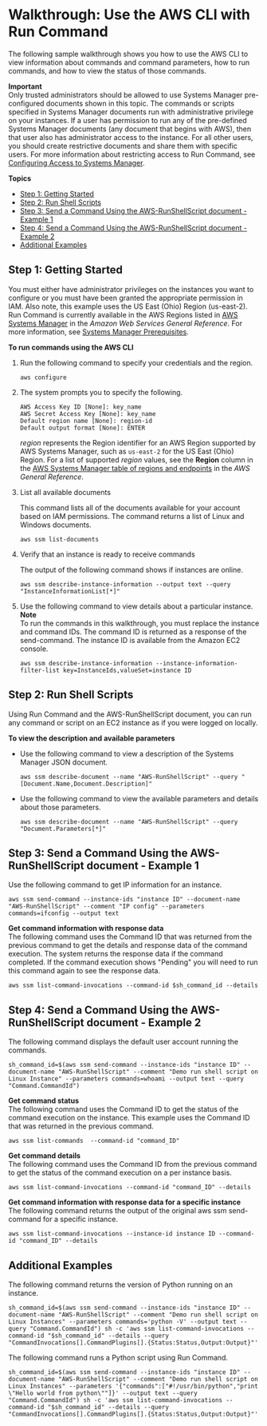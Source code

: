 # Walkthrough: Use the AWS CLI with Run Command<a name="walkthrough-cli"></a>

The following sample walkthrough shows you how to use the AWS CLI to view information about commands and command parameters, how to run commands, and how to view the status of those commands\. 

**Important**  
Only trusted administrators should be allowed to use Systems Manager pre\-configured documents shown in this topic\. The commands or scripts specified in Systems Manager documents run with administrative privilege on your instances\. If a user has permission to run any of the pre\-defined Systems Manager documents \(any document that begins with AWS\), then that user also has administrator access to the instance\. For all other users, you should create restrictive documents and share them with specific users\. For more information about restricting access to Run Command, see [Configuring Access to Systems Manager](systems-manager-access.md)\.

**Topics**
+ [Step 1: Getting Started](#walkthrough-cli-settings)
+ [Step 2: Run Shell Scripts](#walkthrough-cli-run-scripts)
+ [Step 3: Send a Command Using the AWS\-RunShellScript document \- Example 1](#walkthrough-cli-example-1)
+ [Step 4: Send a Command Using the AWS\-RunShellScript document \- Example 2](#walkthrough-cli-example-2)
+ [Additional Examples](#walkthrough-cli-examples)

## Step 1: Getting Started<a name="walkthrough-cli-settings"></a>

You must either have administrator privileges on the instances you want to configure or you must have been granted the appropriate permission in IAM\. Also note, this example uses the US East \(Ohio\) Region \(us\-east\-2\)\. Run Command is currently available in the AWS Regions listed in [AWS Systems Manager](https://docs.aws.amazon.com/general/latest/gr/rande.html#ssm_region) in the *Amazon Web Services General Reference*\. For more information, see [Systems Manager Prerequisites](systems-manager-prereqs.md)\.

**To run commands using the AWS CLI**

1. Run the following command to specify your credentials and the region\.

   ```
   aws configure
   ```

1. The system prompts you to specify the following\.

   ```
   AWS Access Key ID [None]: key_name
   AWS Secret Access Key [None]: key_name
   Default region name [None]: region-id
   Default output format [None]: ENTER
   ```

   *region* represents the Region identifier for an AWS Region supported by AWS Systems Manager, such as `us-east-2` for the US East \(Ohio\) Region\. For a list of supported *region* values, see the **Region** column in the [AWS Systems Manager table of regions and endpoints](https://docs.aws.amazon.com/general/latest/gr/rande.html#ssm_region) in the *AWS General Reference*\.

1. List all available documents

   This command lists all of the documents available for your account based on IAM permissions\. The command returns a list of Linux and Windows documents\.

   ```
   aws ssm list-documents
   ```

1. Verify that an instance is ready to receive commands

   The output of the following command shows if instances are online\.

   ```
   aws ssm describe-instance-information --output text --query "InstanceInformationList[*]"
   ```

1. Use the following command to view details about a particular instance\.
**Note**  
To run the commands in this walkthrough, you must replace the instance and command IDs\. The command ID is returned as a response of the send\-command\. The instance ID is available from the Amazon EC2 console\.

   ```
   aws ssm describe-instance-information --instance-information-filter-list key=InstanceIds,valueSet=instance ID
   ```

## Step 2: Run Shell Scripts<a name="walkthrough-cli-run-scripts"></a>

Using Run Command and the AWS\-RunShellScript document, you can run any command or script on an EC2 instance as if you were logged on locally\.

**To view the description and available parameters**
+ Use the following command to view a description of the Systems Manager JSON document\.

  ```
  aws ssm describe-document --name "AWS-RunShellScript" --query "[Document.Name,Document.Description]"
  ```
+ Use the following command to view the available parameters and details about those parameters\.

  ```
  aws ssm describe-document --name "AWS-RunShellScript" --query "Document.Parameters[*]"
  ```

## Step 3: Send a Command Using the AWS\-RunShellScript document \- Example 1<a name="walkthrough-cli-example-1"></a>

Use the following command to get IP information for an instance\.

```
aws ssm send-command --instance-ids "instance ID" --document-name "AWS-RunShellScript" --comment "IP config" --parameters commands=ifconfig --output text
```

**Get command information with response data**  
The following command uses the Command ID that was returned from the previous command to get the details and response data of the command execution\. The system returns the response data if the command completed\. If the command execution shows "Pending" you will need to run this command again to see the response data\.

```
aws ssm list-command-invocations --command-id $sh_command_id --details
```

## Step 4: Send a Command Using the AWS\-RunShellScript document \- Example 2<a name="walkthrough-cli-example-2"></a>

The following command displays the default user account running the commands\. 

```
sh_command_id=$(aws ssm send-command --instance-ids "instance ID" --document-name "AWS-RunShellScript" --comment "Demo run shell script on Linux Instance" --parameters commands=whoami --output text --query "Command.CommandId")
```

**Get command status**  
The following command uses the Command ID to get the status of the command execution on the instance\. This example uses the Command ID that was returned in the previous command\. 

```
aws ssm list-commands  --command-id "command_ID"
```

**Get command details**  
The following command uses the Command ID from the previous command to get the status of the command execution on a per instance basis\.

```
aws ssm list-command-invocations --command-id "command_ID" --details
```

**Get command information with response data for a specific instance**  
The following command returns the output of the original aws ssm send\-command for a specific instance\. 

```
aws ssm list-command-invocations --instance-id instance ID --command-id "command_ID" --details
```

## Additional Examples<a name="walkthrough-cli-examples"></a>

The following command returns the version of Python running on an instance\.

```
sh_command_id=$(aws ssm send-command --instance-ids "instance ID" --document-name "AWS-RunShellScript" --comment "Demo run shell script on Linux Instances" --parameters commands='python -V' --output text --query "Command.CommandId") sh -c 'aws ssm list-command-invocations --command-id "$sh_command_id" --details --query "CommandInvocations[].CommandPlugins[].{Status:Status,Output:Output}"' 
```

The following command runs a Python script using Run Command\.

```
sh_command_id=$(aws ssm send-command --instance-ids "instance ID" --document-name "AWS-RunShellScript" --comment "Demo run shell script on Linux Instances" --parameters '{"commands":["#!/usr/bin/python","print \"Hello world from python\""]}' --output text --query "Command.CommandId") sh -c 'aws ssm list-command-invocations --command-id "$sh_command_id" --details --query "CommandInvocations[].CommandPlugins[].{Status:Status,Output:Output}"'
```